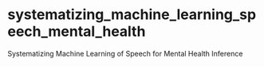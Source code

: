# systematizing_machine_learning_speech_mental_health
Systematizing Machine Learning of Speech for Mental Health Inference
